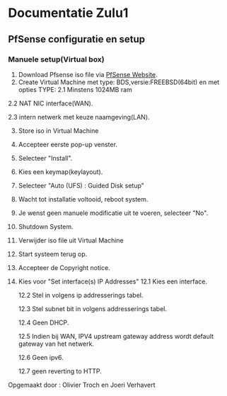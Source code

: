 # Documentatie  Zulu1
## PfSense configuratie en setup

### Manuele setup(Virtual box)
1. Download Pfsense iso file via [PfSense Website](https://www.pfsense.org/download/). 
2. Create Virtual Machine met type: BDS,versie:FREEBSD(64bit) en met opties TYPE: 
  2.1 Minstens 1024MB ram
  
  2.2 NAT NIC interface(WAN).
  
  2.3 intern netwerk met keuze naamgeving(LAN).
  
3. Store iso in Virtual Machine
4. Accepteer eerste pop-up venster.
5. Selecteer "Install". 
6. Kies een keymap(keylayout). 
7. Selecteer "Auto (UFS) : Guided Disk setup"
8. Wacht tot installatie voltooid, reboot system. 
9. Je wenst geen manuele modificatie uit te voeren, selecteer "No". 
10. Shutdown System. 
11. Verwijder iso file uit Virtual Machine
12. Start systeem terug op. 
11. Accepteer de Copyright notice. 
12. Kies voor "Set interface(s) IP Addresses"
    12.1 Kies een interface. 
    
    12.2 Stel in volgens ip addresserings tabel. 
    
    12.3 Stel subnet bit in volgens addresserings tabel.
    
    12.4 Geen DHCP. 
    
    12.5 Indien bij WAN, IPV4 upstream gateway address wordt default gateway van het netwerk. 
    
    12.6 Geen ipv6.
    
    12.7 geen reverting to HTTP. 
    
    
    
Opgemaakt door : Olivier Troch en Joeri Verhavert
